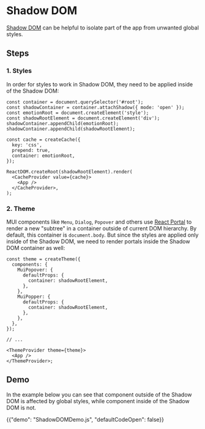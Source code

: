 # Shadow DOM

<p class="description"><a href="https://developer.mozilla.org/en-US/docs/Web/Web_Components/Using_shadow_DOM" target="_blank" rel="noopener nofollow">Shadow DOM</a> can be helpful to isolate part of the app from unwanted global styles.</p>

## Steps

### 1. Styles

In order for styles to work in Shadow DOM, they need to be applied inside of the Shadow DOM:

```tsx
const container = document.querySelector('#root');
const shadowContainer = container.attachShadow({ mode: 'open' });
const emotionRoot = document.createElement('style');
const shadowRootElement = document.createElement('div');
shadowContainer.appendChild(emotionRoot);
shadowContainer.appendChild(shadowRootElement);

const cache = createCache({
  key: 'css',
  prepend: true,
  container: emotionRoot,
});

ReactDOM.createRoot(shadowRootElement).render(
  <CacheProvider value={cache}>
    <App />
  </CacheProvider>,
);
```

### 2. Theme

MUI components like `Menu`, `Dialog`, `Popover` and others use [React Portal](https://reactjs.org/docs/portals.html) to render a new "subtree" in a container outside of current DOM hierarchy.
By default, this container is `document.body`. But since the styles are applied only inside of the Shadow DOM, we need to render portals inside the Shadow DOM container as well:

```tsx
const theme = createTheme({
  components: {
    MuiPopover: {
      defaultProps: {
        container: shadowRootElement,
      },
    },
    MuiPopper: {
      defaultProps: {
        container: shadowRootElement,
      },
    },
  },
});

// ...

<ThemeProvider theme={theme}>
  <App />
</ThemeProvider>;
```

## Demo

In the example below you can see that component outside of the Shadow DOM is affected by global styles, while component inside of the Shadow DOM is not.

{{"demo": "ShadowDOMDemo.js", "defaultCodeOpen": false}}
